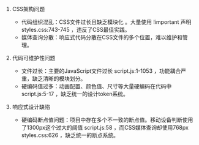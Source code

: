 1. CSS架构问题
   
   - 代码组织混乱：CSS文件过长且缺乏模块化 。大量使用 !important 声明 styles.css:743-745 ，违反了CSS最佳实践。
   - 媒体查询分散：响应式代码分散在CSS文件的多个位置，难以维护和管理。

2. 代码可维护性问题
   
   - 文件过长：主要的JavaScript文件过长 script.js:1-1053 ，功能耦合严重，缺乏清晰的模块划分。
   - 硬编码值过多：动画配置、颜色值、尺寸等大量硬编码在代码中 script.js:5-17 ，缺乏统一的设计token系统。

3. 响应式设计缺陷
   
   - 硬编码断点值问题：项目中存在多个不一致的断点值。移动设备判断使用了1300px这个过大的阈值 script.js:58 ，而CSS媒体查询却使用768px styles.css:626 ，缺乏统一的断点系统。